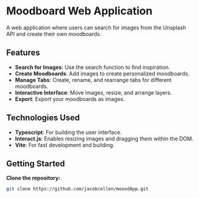 # Moodboard Web Application

A web application where users can search for images from the Unsplash API and create their own moodboards.

## Features

- **Search for Images**: Use the search function to find inspiration.
- **Create Moodboards**: Add images to create personalized moodboards.
- **Manage Tabs**: Create, rename, and rearrange tabs for different moodboards.
- **Interactive Interface**: Move images, resize, and arrange layers.
- **Export**: Export your moodboards as images.

## Technologies Used

- **Typescript**: For building the user interface.
- **Interact.js**: Enables resizing images and dragging them within the DOM.
- **Vite**: For fast development and building.

## Getting Started

**Clone the repository:**
   ```bash
   git clone https://github.com/jacobcollen/mooodApp.git
